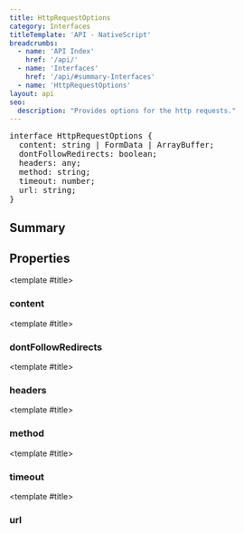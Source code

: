 ```yaml
---
title: HttpRequestOptions
category: Interfaces
titleTemplate: 'API - NativeScript'
breadcrumbs: 
  - name: 'API Index'
    href: '/api/'
  - name: 'Interfaces'
    href: '/api/#summary-Interfaces'
  - name: 'HttpRequestOptions'
layout: api
seo:
  description: "Provides options for the http requests."
---
```


<!-- This page is auto generated, do not edit manually. -->
<!-- Run "yarn generate:api-docs" to regenerate -->

<script setup lang="ts">
  import { provide } from "vue";
  import API_DATA from "./HttpRequestOptions.data.json";
  
  provide('API_DATA', API_DATA);
</script>

<APIRefHierarchy v-once />

<pre class="not-prose [&_a]:text-blue-400 [&_a]:no-underline">interface HttpRequestOptions {
  content: string | FormData | ArrayBuffer;
  dontFollowRedirects: boolean;
  headers: any;
  method: string;
  timeout: number;
  url: string;
}</pre>

<APIRefComment commentBase64="eyJibG9ja1RhZ3MiOltdLCJtb2RpZmllclRhZ3MiOnt9LCJzdW1tYXJ5IjpbeyJraW5kIjoidGV4dCIsInRleHQiOiJQcm92aWRlcyBvcHRpb25zIGZvciB0aGUgaHR0cCByZXF1ZXN0cy4ifV19" v-once />

## <Heading ignore>Summary</Heading>

<APIRefSummary v-once />

## Properties

<div class="isOptional">

<APIRef for="1985" v-once>

<template #title>

### content

</template>

</APIRef>

</div>

<div class="isOptional">

<APIRef for="1987" v-once>

<template #title>

### dontFollowRedirects

</template>

</APIRef>

</div>

<div class="isOptional">

<APIRef for="1984" v-once>

<template #title>

### headers

</template>

</APIRef>

</div>

<div class="">

<APIRef for="1983" v-once>

<template #title>

### method

</template>

</APIRef>

</div>

<div class="isOptional">

<APIRef for="1986" v-once>

<template #title>

### timeout

</template>

</APIRef>

</div>

<div class="">

<APIRef for="1982" v-once>

<template #title>

### url

</template>

</APIRef>

</div>
